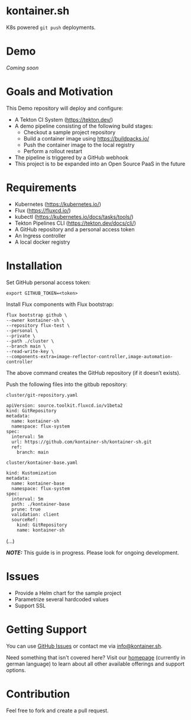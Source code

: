 # kontainer.sh
K8s powered `git push` deployments.
# Demo
_Coming soon_
# Goals and Motivation
This Demo repository will deploy and configure:
* A Tekton CI System (https://tekton.dev/)
* A demo pipeline consisting of the following build stages:
  * Checkout a sample project repository
  * Build a container image using https://buildpacks.io/
  * Push the container image to the local registry
  * Perform a rollout restart
* The pipeline is triggered by a GitHub webhook
* This project is to be expanded into an Open Source PaaS in the future
# Requirements
* Kubernetes (https://kubernetes.io/)
* Flux (https://fluxcd.io/)
* kubectl (https://kubernetes.io/docs/tasks/tools/)
* Tekton Pipelines CLI (https://tekton.dev/docs/cli/)
* A GitHub repository and a personal access token
* An Ingress controller
* A local docker registry
# Installation
Set GitHub personal access token:

    export GITHUB_TOKEN=<token>

Install Flux components with Flux bootstrap:

    flux bootstrap github \
    --owner kontainer-sh \
    --repository flux-test \
    --personal \
    --private \
    --path ./cluster \
    --branch main \
    --read-write-key \
    --components-extra=image-reflector-controller,image-automation-controller

The above command creates the GitHub repository (if it doesn’t exists).

Push the following files into the gitbub repository:

`cluster/git-repository.yaml`

    apiVersion: source.toolkit.fluxcd.io/v1beta2
    kind: GitRepository
    metadata:
      name: kontainer-sh
      namespace: flux-system
    spec:
      interval: 5m
      url: https://github.com/kontainer-sh/kontainer-sh.git
      ref:
        branch: main

`cluster/kontainer-base.yaml`

    kind: Kustomization
    metadata:
      name: kontainer-base
      namespace: flux-system
    spec:
      interval: 5m
      path: ./kontainer-base
      prune: true
      validation: client
      sourceRef:
        kind: GitRepository
        name: kontainer-sh

(...)

**_NOTE:_** This guide is in progress. Please look for ongoing development.
# Issues
- Provide a Helm chart for the sample project
- Parametrize several hardcoded values
- Support SSL
# Getting Support
You can use [GitHub Issues](https://github.com/kontainer-sh/kontainer-sh/issues) or contact me via [info@kontainer.sh](mailto:info@kontainer.sh).

Need something that isn't covered here? Visit our [homepage](https://kontainer.sh/) (currently in german language) to learn about all other available offerings and support options.
# Contribution
Feel free to fork and create a pull request.
